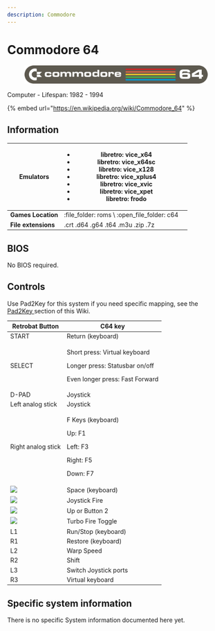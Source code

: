 ```yaml
---
description: Commodore
---
```


# Commodore 64

<figure><img src="https://raw.githubusercontent.com/fabricecaruso/es-theme-carbon/52ff37c9e265587d006945a2ba695b5a962b3a3d/art/logos/c64.svg" alt=""><figcaption></figcaption></figure>

Computer - Lifespan: 1982 - 1994

{% embed url="https://en.wikipedia.org/wiki/Commodore_64" %}

## Information

| **Emulators**       | <ul><li>libretro: vice_x64</li><li>libretro: vice_x64sc</li><li>libretro: vice_x128</li><li>libretro: vice_xplus4</li><li>libretro: vice_xvic</li><li>libretro: vice_xpet</li><li>libretro: frodo</li></ul> |   |
| ------------------- | ----------------------------------------------------------------------------------------------------------------------------------------------------------------------------------------------------------- | - |
| **Games Location**  | :file\_folder: roms \ :open\_file\_folder: c64                                                                                                                                                              |   |
| **File extensions** | .crt .d64 .g64 .t64 .m3u .zip .7z                                                                                                                                                                           |   |

## BIOS

No BIOS required.

## Controls

Use Pad2Key for this system if you need specific mapping, see the [Pad2Key ](../../../controllers/pad2key.md)section of this Wiki.

| Retrobat Button                                       | C64 key                                                                                                           |
| ----------------------------------------------------- | ----------------------------------------------------------------------------------------------------------------- |
| START                                                 | Return (keyboard)                                                                                                 |
| SELECT                                                | <p>Short press: Virtual keyboard </p><p>Longer press: Statusbar on/off </p><p>Even longer press: Fast Forward</p> |
| D-PAD                                                 | Joystick                                                                                                          |
| Left analog stick                                     | Joystick                                                                                                          |
| Right analog stick                                    | <p>F Keys (keyboard) </p><p>Up: F1 </p><p>Left: F3 </p><p>Right: F5 </p><p>Down: F7</p>                           |
| ![](<../../../.gitbook/assets/image (2) (1) (1).png>) | Space (keyboard)                                                                                                  |
| ![](<../../../.gitbook/assets/image (1) (2) (1).png>) | Joystick Fire                                                                                                     |
| ![](<../../../.gitbook/assets/image (4) (1).png>)     | Up or Button 2                                                                                                    |
| ![](<../../../.gitbook/assets/image (3) (1) (2).png>) | Turbo Fire Toggle                                                                                                 |
| L1                                                    | Run/Stop (keyboard)                                                                                               |
| R1                                                    | Restore (keyboard)                                                                                                |
| L2                                                    | Warp Speed                                                                                                        |
| R2                                                    | Shift                                                                                                             |
| L3                                                    | Switch Joystick ports                                                                                             |
| R3                                                    | Virtual keyboard                                                                                                  |

## Specific system information

There is no specific System information documented here yet.
